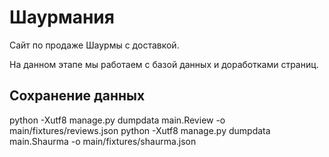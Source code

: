 # Шаурмания

Сайт по продаже Шаурмы с доставкой.

На данном этапе мы работаем с базой данных и доработками страниц.

## Сохранение данных

python -Xutf8 manage.py dumpdata main.Review -o main/fixtures/reviews.json
python -Xutf8 manage.py dumpdata main.Shaurma -o main/fixtures/shaurma.json

